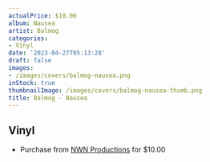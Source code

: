 ```yaml
---
actualPrice: $10.00
album: Nausea
artist: Balmog
categories:
- Vinyl
date: '2023-04-27T05:13:28'
draft: false
images:
- /images/covers/balmog-nausea.png
inStock: true
thumbnailImage: /images/covers/balmog-nausea-thumb.png
title: Balmog - Nausea
---
```


## Vinyl
* Purchase from [NWN Productions](http://shop.nwnprod.com/index.php?route=product/product&path=76&product_id=23621&sort=pd.name&order=ASC) for $10.00
